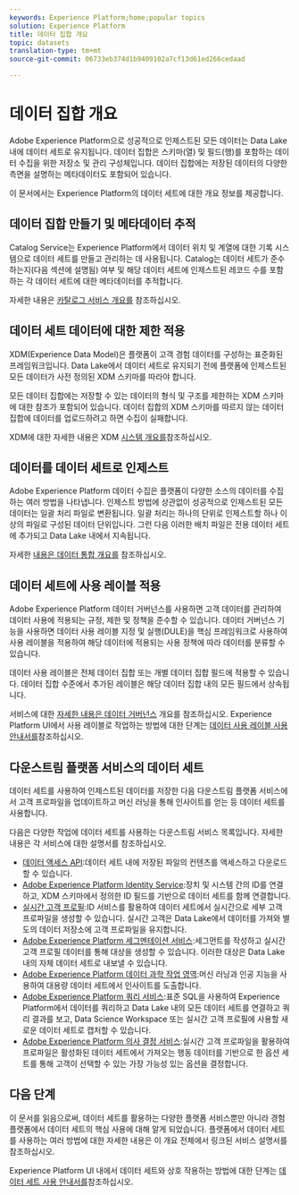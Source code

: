 ```yaml
---
keywords: Experience Platform;home;popular topics
solution: Experience Platform
title: 데이터 집합 개요
topic: datasets
translation-type: tm+mt
source-git-commit: 06733eb374d1b9409102a7cf13d61ed266cedaad

---
```



# 데이터 집합 개요

Adobe Experience Platform으로 성공적으로 인제스트된 모든 데이터는 Data Lake 내에 데이터 세트로 유지됩니다. 데이터 집합은 스키마(열) 및 필드(행)를 포함하는 데이터 수집을 위한 저장소 및 관리 구성체입니다. 데이터 집합에는 저장된 데이터의 다양한 측면을 설명하는 메타데이터도 포함되어 있습니다.

이 문서에서는 Experience Platform의 데이터 세트에 대한 개요 정보를 제공합니다.

## 데이터 집합 만들기 및 메타데이터 추적

Catalog Service는 Experience Platform에서 데이터 위치 및 계열에 대한 기록 시스템으로 데이터 세트를 만들고 관리하는 데 사용됩니다. Catalog는 데이터 세트가 준수하는지(다음 섹션에 설명됨) 여부 및 해당 데이터 세트에 인제스트된 레코드 수를 포함하는 각 데이터 세트에 대한 메타데이터를 추적합니다.

자세한 내용은 [카탈로그 서비스 개요를](../home.md) 참조하십시오.

## 데이터 세트 데이터에 대한 제한 적용

XDM(Experience Data Model)은 플랫폼이 고객 경험 데이터를 구성하는 표준화된 프레임워크입니다. Data Lake에서 데이터 세트로 유지되기 전에 플랫폼에 인제스트된 모든 데이터가 사전 정의된 XDM 스키마를 따라야 합니다.

모든 데이터 집합에는 저장할 수 있는 데이터의 형식 및 구조를 제한하는 XDM 스키마에 대한 참조가 포함되어 있습니다. 데이터 집합의 XDM 스키마를 따르지 않는 데이터 집합에 데이터를 업로드하려고 하면 수집이 실패합니다.

XDM에 대한 자세한 내용은 XDM [시스템 개요를](../../xdm/home.md)참조하십시오.

## 데이터를 데이터 세트로 인제스트

Adobe Experience Platform 데이터 수집은 플랫폼이 다양한 소스의 데이터를 수집하는 여러 방법을 나타냅니다. 인제스트 방법에 상관없이 성공적으로 인제스트된 모든 데이터는 일괄 처리 파일로 변환됩니다. 일괄 처리는 하나의 단위로 인제스트할 하나 이상의 파일로 구성된 데이터 단위입니다. 그런 다음 이러한 배치 파일은 전용 데이터 세트에 추가되고 Data Lake 내에서 지속됩니다.

자세한 [내용은 데이터 통합 개요를](../../ingestion/home.md) 참조하십시오.

## 데이터 세트에 사용 레이블 적용

Adobe Experience Platform 데이터 거버넌스를 사용하면 고객 데이터를 관리하여 데이터 사용에 적용되는 규정, 제한 및 정책을 준수할 수 있습니다. 데이터 거버넌스 기능을 사용하면 데이터 사용 레이블 지정 및 실행(DULE)을 핵심 프레임워크로 사용하여 사용 레이블을 적용하여 해당 데이터에 적용되는 사용 정책에 따라 데이터를 분류할 수 있습니다.

데이터 사용 레이블은 전체 데이터 집합 또는 개별 데이터 집합 필드에 적용할 수 있습니다. 데이터 집합 수준에서 추가된 레이블은 해당 데이터 집합 내의 모든 필드에서 상속됩니다.

서비스에 대한 [자세한 내용은 데이터 거버넌스](../../data-governance/home.md) 개요를 참조하십시오. Experience Platform UI에서 사용 레이블로 작업하는 방법에 대한 단계는 [데이터 사용 레이블 사용 안내서를](../../data-governance/labels/user-guide.md)참조하십시오.

## 다운스트림 플랫폼 서비스의 데이터 세트

데이터 세트를 사용하여 인제스트된 데이터를 저장한 다음 다운스트림 플랫폼 서비스에서 고객 프로파일을 업데이트하고 머신 러닝을 통해 인사이트를 얻는 등 데이터 세트를 사용합니다.

다음은 다양한 작업에 데이터 세트를 사용하는 다운스트림 서비스 목록입니다. 자세한 내용은 각 서비스에 대한 설명서를 참조하십시오.

* [데이터 액세스 API](../../data-access/home.md):데이터 세트 내에 저장된 파일의 컨텐츠를 액세스하고 다운로드할 수 있습니다.
* [Adobe Experience Platform Identity Service](../../identity-service/home.md):장치 및 시스템 간의 ID를 연결하고, XDM 스키마에서 정의한 ID 필드를 기반으로 데이터 세트를 함께 연결합니다.
* [실시간 고객 프로필](../../profile/home.md):ID 서비스를 활용하여 데이터 세트에서 실시간으로 세부 고객 프로파일을 생성할 수 있습니다. 실시간 고객은 Data Lake에서 데이터를 가져와 별도의 데이터 저장소에 고객 프로파일을 유지합니다.
* [Adobe Experience Platform 세그멘테이션 서비스](../../segmentation/home.md):세그먼트를 작성하고 실시간 고객 프로필 데이터를 통해 대상을 생성할 수 있습니다. 이러한 대상은 Data Lake 내의 자체 데이터 세트로 내보낼 수 있습니다.
* [Adobe Experience Platform 데이터 과학 작업 영역](../../data-science-workspace/home.md):머신 러닝과 인공 지능을 사용하여 대용량 데이터 세트에서 인사이트를 도출합니다.
* [Adobe Experience Platform 쿼리 서비스](../../query-service/home.md):표준 SQL을 사용하여 Experience Platform에서 데이터를 쿼리하고 Data Lake 내의 모든 데이터 세트를 연결하고 쿼리 결과를 보고, Data Science Workspace 또는 실시간 고객 프로필에 사용할 새로운 데이터 세트로 캡처할 수 있습니다.
* [Adobe Experience Platform 의사 결정 서비스](../../decisioning-service/home.md):실시간 고객 프로파일을 활용하여 프로파일은 활성화된 데이터 세트에서 가져오는 행동 데이터를 기반으로 한 옵션 세트를 통해 고객이 선택할 수 있는 가장 가능성 있는 옵션을 결정합니다.

## 다음 단계

이 문서를 읽음으로써, 데이터 세트를 활용하는 다양한 플랫폼 서비스뿐만 아니라 경험 플랫폼에서 데이터 세트의 핵심 사용에 대해 알게 되었습니다. 플랫폼에서 데이터 세트를 사용하는 여러 방법에 대한 자세한 내용은 이 개요 전체에서 링크된 서비스 설명서를 참조하십시오.

Experience Platform UI 내에서 데이터 세트와 상호 작용하는 방법에 대한 단계는 [데이터 세트 사용 안내서를](user-guide.md)참조하십시오.